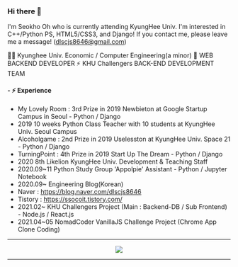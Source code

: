### Hi there 👋

<!--
**alittlekitten/alittlekitten** is a ✨ _special_ ✨ repository because its `README.md` (this file) appears on your GitHub profile.

Here are some ideas to get you started:

- 🔭 I’m currently working on ...
- 🌱 I’m currently learning ...
- 👯 I’m looking to collaborate on ...
- 🤔 I’m looking for help with ...
- 💬 Ask me about ...
- 📫 How to reach me: ...
- 😄 Pronouns: ...
- ⚡ Fun fact: ...
-->

I'm Seokho Oh who is currently attending KyungHee Univ.
I'm interested in C++/Python PS, HTML5/CSS3, and Django!
If you contact me, please leave me a message! (dlscjs8646@gmail.com)

👩‍🎓 Kyunghee Univ. Economic / Computer Engineering(a minor)
🌱 WEB BACKEND DEVELOPER
⚡ KHU Challengers BACK-END DEVELOPMENT TEAM

#### - ⚡ Experience
- My Lovely Room : 3rd Prize in 2019 Newbieton at Google Startup Campus in Seoul - Python / Django
- 2019 10 weeks Python Class Teacher with 10 students at KyungHee Univ. Seoul Campus
- Alcoholgame : 2nd Prize in 2019 Uselesston at KyungHee Univ. Space 21 - Python / Django
- TurningPoint : 4th Prize in 2019 Start Up The Dream - Python / Django
- 2020 8th Likelion KyungHee Univ. Development & Teaching Staff
- 2020.09~11 Python Study Group 'Appolpie' Assistant - Python / Jupyter Notebook
- 2020.09~ Engineering Blog(Korean)
- Naver : https://blog.naver.com/dlscjs8646
- Tistory : https://ssocoit.tistory.com/
- 2021.02~ KHU Challengers Project (Main : Backend-DB / Sub Frontend) - Node.js / React.js
- 2021.04~05 NomadCoder VanillaJS Challenge Project (Chrome App Clone Coding)

<hr />
<div align="center">
  <a href="https://hits.seeyoufarm.com"><img src="https://hits.seeyoufarm.com/api/count/incr/badge.svg?url=https%3A%2F%2Fgithub.com%2Falittlekitten&count_bg=%2353A27B&title_bg=%23555555&icon=&icon_color=%23E7E7E7&title=Hits&edge_flat=false"/></a>
</div>
<hr />

